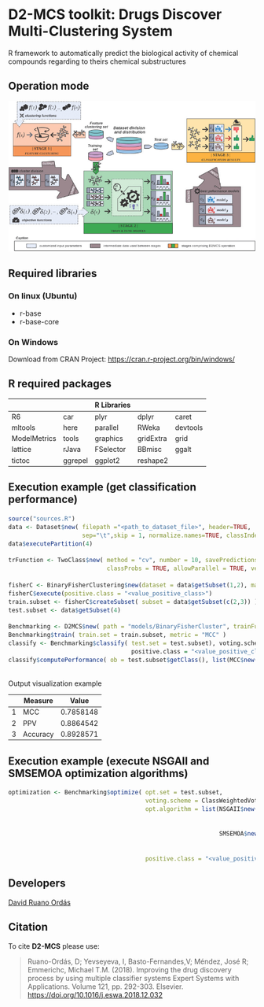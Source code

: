 # D2-MCS toolkit: Drugs Discover Multi-Clustering System

R framework to automatically predict the biological activity of chemical compounds regarding to theirs chemical substructures

## Operation mode

![D2-MCS Operation mode](d2mcs_operation_mode.jpg)


## Required libraries

### On linux (Ubuntu)

* r-base
* r-base-core

### On Windows

Download from CRAN Project: https://cran.r-project.org/bin/windows/

## R required packages

|             |            | R Libraries |            |            |
|-------------|------------|-------------|------------|------------|
|R6           |car         |plyr         |dplyr       |caret       |
|mltools      |here        |parallel     |RWeka       |devtools    |
|ModelMetrics |tools       |graphics     |gridExtra   |grid        |
|lattice      |rJava       |FSelector    |BBmisc      |ggalt       |
|tictoc       |ggrepel     |ggplot2      |reshape2    |            |

## Execution example (get classification performance)

```R
source("sources.R")
data <- Dataset$new( filepath ="<path_to_dataset_file>", header=TRUE, 
                     sep="\t",skip = 1, normalize.names=TRUE, classIndex = 1 )
data$executePartition(4)
  
trFunction <- TwoClass$new( method = "cv", number = 10, savePredictions = "final", 
                            classProbs = TRUE, allowParallel = TRUE, verboseIter = FALSE)
  
fisherC <- BinaryFisherClustering$new(dataset = data$getSubset(1,2), maxClusters = 50)
fisherC$execute(positive.class = "<value_positive_class>")
train.subset <- fisherC$createSubset( subset = data$getSubset(c(2,3)) )
test.subset <- data$getSubset(4)
  
Benchmarking <- D2MCS$new( path = "models/BinaryFisherCluster", trainFunction = trFunction )
Benchmarking$train( train.set = train.subset, metric = "MCC" )
classify <- Benchmarking$classify( test.set = test.subset), voting.scheme = ClassWeightedVoting$new(), 
                                   positive.class = "<value_positive_class>" )
classify$computePerformance( ob = test.subset$getClass(), list(MCC$new(), PPV$new(), Accuracy$new()) )
  
```
Output visualization example


|   |  Measure |   Value   |
|---|----------|-----------|
| 1 |      MCC | 0.7858148 | 
| 2 |     PPV  | 0.8864542 |
| 3 | Accuracy | 0.8928571 |

## Execution example (execute NSGAII and SMSEMOA optimization algorithms)

```R
optimization <- Benchmarking$optimize( opt.set = test.subset, 
                                       voting.scheme = ClassWeightedVoting$new(), 
                                       opt.algorithm = list(NSGAII$new( min.function  = FPFN$new(), 
                                                                        n.generations = 100,
                                                                        n.iteractions = 1 ),
                                                            SMSEMOA$new( min.function = FPFN$new(), 
                                                                         n.generations = 25000,
                                                                         n.iteractions = 1 ) ), 
                                       positive.class = "<value_positive_class>" )
```

## Developers
[David Ruano Ordás](http://drordas.info)

## Citation

To cite **D2-MCS** please use:
> Ruano-Ordás, D; Yevseyeva, I, Basto-Fernandes,V; Méndez, José R; Emmerichc, Michael T.M. (2018). 
> Improving the drug discovery process by using multiple classifier systems
> Expert Systems with Applications. Volume 121, pp. 292-303.
> Elsevier. https://doi.org/10.1016/j.eswa.2018.12.032
